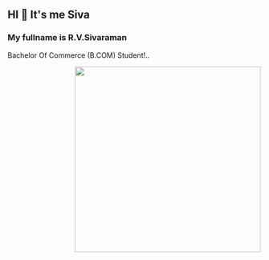 ## HI 👋 It's me Siva
### My fullname is R.V.Sivaraman

Bachelor Of Commerce (B.COM) Student!..

<img align="right" width="370" hight="290" src="https://i.pinimg.com/originals/a5/35/60/a53560c8088900e266880f779dacced7.gif">
